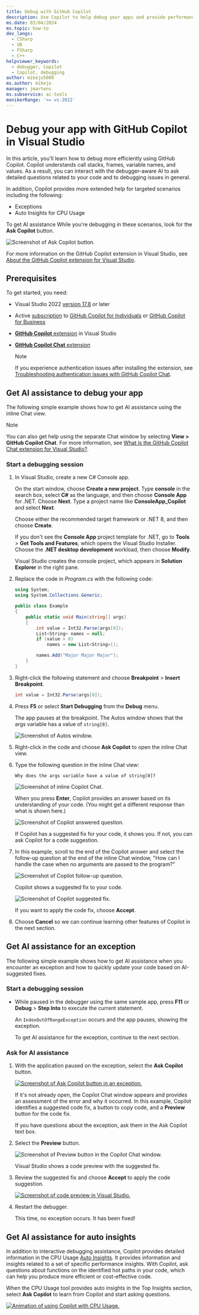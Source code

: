 ```yaml
---
title: Debug with GitHub Copilot
description: Use Copilot to help debug your apps and provide performance insights.
ms.date: 03/04/2024
ms.topic: how-to
dev_langs: 
  - CSharp
  - VB
  - FSharp
  - C++
helpviewer_keywords: 
  - debugger, Copilot
  - Copilot, debugging
author: mikejo5000
ms.author: mikejo
manager: jmartens
ms.subservice: ai-tools
monikerRange: '>= vs-2022'
---
```

# Debug your app with GitHub Copilot in Visual Studio

In this article, you'll learn how to debug more efficiently using GitHub Copilot. Copilot understands call stacks, frames, variable names, and values. As a result, you can interact with the debugger-aware AI to ask detailed questions related to your code and to debugging issues in general.

In addition, Copilot provides more extended help for targeted scenarios including the following:

- Exceptions
- Auto Insights for CPU Usage

To get AI assistance While you're debugging in these scenarios, look for the **Ask Copilot** button.

![Screenshot of Ask Copilot button.](../debugger/media/vs-2022/debug-with-copilot-ask-copilot-button.png)

For more information on the GitHub Copilot extension in Visual Studio, see [About the GitHub Copilot extension for Visual Studio](../ide/visual-studio-github-copilot-extension.md).

## Prerequisites

To get started, you need:

+ Visual Studio 2022 [version 17.8](/visualstudio/releases/2022/release-history) or later
+ Active [subscription](https://docs.github.com/en/billing/managing-billing-for-github-copilot/about-billing-for-github-copilot) to [GitHub Copilot for Individuals](https://docs.github.com/copilot/overview-of-github-copilot/about-github-copilot-for-individuals) or [GitHub Copilot for Business](https://docs.github.com/copilot/overview-of-github-copilot/about-github-copilot-for-business)
+ [**GitHub Copilot** extension](../ide/visual-studio-github-copilot-extension.md#installation-instructions) in Visual Studio
+ [**GitHub Copilot Chat** extension](../ide/visual-studio-github-copilot-chat.md#install-the-visual-studio-extension)

   > [!NOTE]
   > If you experience authentication issues after installing the extension, see [Troubleshooting authentication issues with GitHub Copilot Chat](https://docs.github.com/en/copilot/troubleshooting-github-copilot/troubleshooting-authentication-issues-with-github-copilot-chat).

## Get AI assistance to debug your app

The following simple example shows how to get AI assistance using the inline Chat view.

> [!NOTE]
> You can also get help using the separate Chat window by selecting **View > GitHub Copilot Chat**. For more information, see [What is the GitHub Copilot Chat extension for Visual Studio?](../ide/visual-studio-github-copilot-chat).

### Start a debugging session

1. In Visual Studio, create a new C# Console app.

   On the start window, choose **Create a new project**. Type **console** in the search box, select **C#** as the language, and then choose **Console App** for .NET. Choose **Next**. Type a project name like **ConsoleApp_Copilot** and select **Next**.

   Choose either the recommended target framework or .NET 8, and then choose **Create**.

   If you don't see the **Console App** project template for .NET, go to **Tools** > **Get Tools and Features**, which opens the Visual Studio Installer. Choose the **.NET desktop development** workload, then choose **Modify**.

   Visual Studio creates the console project, which appears in **Solution Explorer** in the right pane.

1. Replace the code in *Program.cs* with the following code:

    ```csharp
    using System;
    using System.Collections.Generic;
    
    public class Example
    {
        public static void Main(string[] args)
        {
            int value = Int32.Parse(args[0]);
            List<String> names = null;
            if (value > 0)
                names = new List<String>();
    
            names.Add("Major Major Major");
        }
    }
    ```

1. Right-click the following statement and choose **Breakpoint** > **Insert Breakpoint**.

   ```csharp
   int value = Int32.Parse(args[0]);
   ```

1. Press **F5** or select **Start Debugging** from the **Debug** menu.

   The app pauses at the breakpoint. The Autos window shows that the args variable has a value of `string[0]`.

   ![Screenshot of Autos window.](../debugger/media/vs-2022/debug-with-copilot-autos-window.png)

1. Right-click in the code and choose **Ask Copilot** to open the inline Chat view.

1. Type the following question in the inline Chat view:

   ```
   Why does the args variable have a value of string[0]?
   ```

   ![Screenshot of inline Copilot Chat.](../debugger/media/vs-2022/debug-with-copilot-inline-chat.png)

   When you press **Enter**, Copilot provides an answer based on its understanding of your code. (You might get a different response than what is shown here.)

   ![Screenshot of Copilot answered question.](../debugger/media/vs-2022/debug-with-copilot-inline-chat-answer.png)

   If Copilot has a suggested fix for your code, it shows you. If not, you can ask Copilot for a code suggestion.

1. In this example, scroll to the end of the Copilot answer and select the follow-up question at the end of the inline Chat window, "How can I handle the case when no arguments are passed to the program?"

   ![Screenshot of Copilot follow-up question.](../debugger/media/vs-2022/debug-with-copilot-inline-chat-generated-question.png)

   Copilot shows a suggested fix to your code.

   ![Screenshot of Copilot suggested fix.](../debugger/media/vs-2022/debug-with-copilot-inline-chat-suggested-fix.png)

   If you want to apply the code fix, choose **Accept**.

1. Choose **Cancel** so we can continue learning other features of Copilot in the next section.

## Get AI assistance for an exception

The following simple example shows how to get AI assistance when you encounter an exception and how to quickly update your code based on AI-suggested fixes.

### Start a debugging session

- While paused in the debugger using the same sample app, press **F11** or **Debug** > **Step Into** to execute the current statement.

   An `IndexOutOfRangeException` occurs and the app pauses, showing the exception.

   To get AI assistance for the exception, continue to the next section.

### Ask for AI assistance

1. With the application paused on the exception, select the **Ask Copilot** button.

   [ ![Screenshot of Ask Copilot button in an exception.](../debugger/media/vs-2022/debug-with-copilot-exception.png) ](../debugger/media/vs-2022/debug-with-copilot-exception.png#lightbox)

   If it's not already open, the Copilot Chat window appears and provides an assessment of the error and why it occurred. In this example, Copilot identifies a suggested code fix, a button to copy code, and a **Preview** button for the code fix.

   If you have questions about the exception, ask them in the Ask Copilot text box.

1. Select the **Preview** button.

   ![Screenshot of Preview button in the Copilot Chat window.](../debugger/media/vs-2022/debug-with-copilot-select-code-preview.png)

   Visual Studio shows a code preview with the suggested fix.

1. Review the suggested fix and choose **Accept** to apply the code suggestion.

   [ ![Screenshot of code preview in Visual Studio.](../debugger/media/vs-2022/debug-with-copilot-code-preview.png) ](../debugger/media/vs-2022/debug-with-copilot-code-preview.png#lightbox)

1. Restart the debugger.

   This time, no exception occurs. It has been fixed!

## Get AI assistance for auto insights

In addition to interactive debugging assistance, Copilot provides detailed information in the CPU Usage [Auto Insights](../profiling/cpu-insights.md). It provides information and insights related to a set of specific performance insights. With Copilot, ask questions about functions on the identified hot paths in your code, which can help you produce more efficient or cost-effective code.

When the CPU Usage tool provides auto insights in the Top Insights section, select **Ask Copilot** to learn from Copilot and start asking questions.

[ ![Animation of using Copilot with CPU Usage.](../debugger/media/vs-2022/debug-with-copilot-top-insights.gif) ](../debugger/media/vs-2022/debug-with-copilot-top-insights.gif#lightbox)